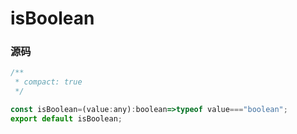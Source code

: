 
# isBoolean


### 源码

```jsx
/**
 * compact: true
 */

const isBoolean=(value:any):boolean=>typeof value==="boolean";
export default isBoolean;

```